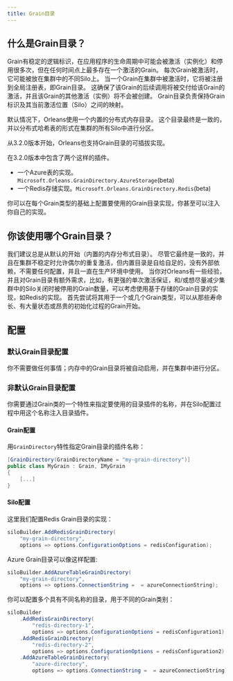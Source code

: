 ```yaml
---
title: Grain目录
---
```


## 什么是Grain目录？

Grain有稳定的逻辑标识，在应用程序的生命周期中可能会被激活（实例化）和停用很多次，但在任何时间点上最多存在一个激活的Grain。
每次Grain被激活时，它可能被放在集群中的不同Silo上。
当一个Grain在集群中被激活时，它将被注册到全局注册表，即Grain目录。
这确保了该Grain的后续调用将被交付给该Grain的激活，并且该Grain的其他激活（实例）将不会被创建。
Grain目录负责保持Grain标识及其当前激活位置（Silo）之间的映射。

默认情况下，Orleans使用一个内置的分布式内存目录。
这个目录最终是一致的，并以分布式哈希表的形式在集群的所有Silo中进行分区。

从3.2.0版本开始，Orleans也支持Grain目录的可插拔实现。

在3.2.0版本中包含了两个这样的插件。

- 一个Azure表的实现。`Microsoft.Orleans.GrainDirectory.AzureStorage`(beta)
- 一个Redis存储实现。`Microsoft.Orleans.GrainDirectory.Redis`(beta)

你可以在每个Grain类型的基础上配置要使用的Grain目录实现，你甚至可以注入你自己的实现。

## 你该使用哪个Grain目录？

我们建议总是从默认的开始（内置的内存分布式目录）。
尽管它最终是一致的，并且在集群不稳定时允许偶尔的重复激活，但内置目录是自给自足的，没有外部依赖，不需要任何配置，并且一直在生产环境中使用。
当你对Orleans有一些经验，并且对Grain目录有额外需求，比如，有更强的单次激活保证，和/或想尽量减少集群中的Silo关闭时被停用的Grain数量，可以考虑使用基于存储的Grain目录的实现，如Redis的实现。
首先尝试将其用于一个或几个Grain类型，可以从那些寿命长、有大量状态或昂贵的初始化过程的Grain开始。

## 配置

### 默认Grain目录配置

你不需要做任何事情；内存中的Grain目录将被自动启用，并在集群中进行分区。

### 非默认Grain目录配置

你需要通过Grain类的一个特性来指定要使用的目录插件的名称，并在Silo配置过程中用这个名称注入目录插件。

#### Grain配置

用`GrainDirectory`特性指定Grain目录的插件名称：

```csharp
[GrainDirectory(GrainDirectoryName = "my-grain-directory")]
public class MyGrain : Grain, IMyGrain
{
    [...]
}
```

#### Silo配置

这里我们配置Redis Grain目录的实现：

```csharp
siloBuilder.AddRedisGrainDirectory(
    "my-grain-directory",
    options => options.ConfigurationOptions = redisConfiguration);
```

Azure Grain目录可以像这样配置:

```csharp
siloBuilder.AddAzureTableGrainDirectory(
    "my-grain-directory",
    options => options.ConnectionString =  = azureConnectionString);
```

你可以配置多个具有不同名称的目录，用于不同的Grain类别：

```csharp
siloBuilder
    .AddRedisGrainDirectory(
        "redis-directory-1",
        options => options.ConfigurationOptions = redisConfiguration1)
    .AddRedisGrainDirectory(
        "redis-directory-2",
        options => options.ConfigurationOptions = redisConfiguration2)
    .AddAzureTableGrainDirectory(
        "azure-directory",
        options => options.ConnectionString =  = azureConnectionString);
```